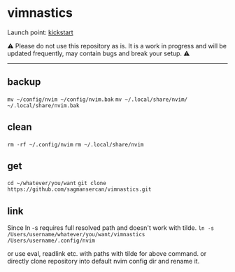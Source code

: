 # vimnastics

Launch point: [kickstart](https://github.com/nvim-lua/kickstart.nvim)

⚠️  Please do not use this repository as is. It is a work in progress and will be updated frequently, may contain bugs and break your setup. ⚠️

---

## backup

`mv ~/config/nvim ~/config/nvim.bak`
`mv ~/.local/share/nvim/ ~/.local/share/nvim.bak`

## clean

`rm -rf ~/.config/nvim`
`rm ~/.local/share/nvim`

## get

`cd ~/whatever/you/want`
`git clone https://github.com/sagmansercan/vimnastics.git`

## link

Since ln -s requires full resolved path and doesn't work with tilde.
`ln -s /Users/username/whatever/you/want/vimnastics /Users/username/.config/nvim`

or use eval, readlink etc. with paths with tilde for above command.
or directly clone repository into default nvim config dir and rename it.
